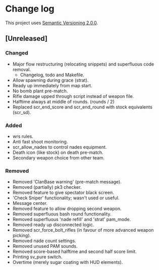 # Change log

This project uses [Semantic Versioning 2.0.0](http://semver.org/spec/v2.0.0.html).

## [Unreleased]

### Changed
- Major flow restructuring (relocating snippets) and superfluous code removal.
    - Changelog, todo and Makefile.
- Allow spawning during grace (strat).
- Ready up immediately from map start.
- No bomb plant pre-match.
- Rifle damage upped through script instead of weapon file.
- Halftime always at middle of rounds. (rounds / 2)
- Replaced scr_end_score and scr_end_round with stock equivalents (scr_sd).

### Added
- wrs rules.
- Anti fast shoot monitoring.
- scr_allow_nades to control nades equipment.
- Death icon (like stock) on death pre-match.
- Secondary weapon choice from other team.

### Removed
- Removed 'ClanBase warning' (pre-match message).
- Removed (partially) pk3 checker.
- Removed feature to give spectator black screen.
- 'Check Sniper' functionality; wasn't used or useful.
- Message center.
- Removed feature to allow dropping second weapon.
- Removed superfluous bash round functionality.
- Removed superfluous 'nade refill' and 'strat' pam_mode.
- Removed ready up disconnected logic.
- Removed scr_force_bolt_rifles (in favour of more advanced weapon picking).
- Removed nade count settings.
- Removed unused PAM sounds.
- Removed score-based halftime and second half score limit.
- Printing sv_pure switch.
- Overtime (merely sugar coating with HUD elements).
